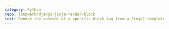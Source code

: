 ```yaml
---
category: Python
repo: loopwerk/django-jinja-render-block
text: Render the content of a specific block tag from a Jinja2 template.
---
```

